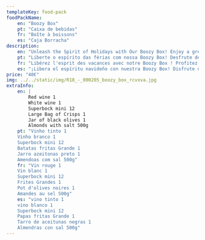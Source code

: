 ```yaml
---
templateKey: food-pack
foodPackName:
    en: "Boozy Box"
    pt: "Caixa de bebidas"
    fr: "Boîte à boissons"
    es: "Caja Borracha"
description: 
    en: "Unleash the Spirit of Holidays with Our Boozy Box! Enjoy a great welcome with our selection of local wines, beers and snacks. Ideal for guests arriving late wanting to enjoy a tipple or two!"
    pt: "Liberte o espírito das férias com nossa Boozy Box! Desfrute de uma ótima recepção com nossa seleção de vinhos, cervejas e petiscos locais. Ideal para hóspedes que chegam tarde e querem saborear uma ou duas bebidas!"
    fr: "Libérez l'esprit des vacances avec notre Boozy Box ! Profitez d'un accueil chaleureux avec notre sélection de vins locaux, de bières et de snacks. Idéal pour les clients arrivant tard souhaitant profiter d'un verre ou deux !"
    es: "¡Libera el espíritu navideño con nuestra Boozy Box! Disfrute de una gran bienvenida con nuestra selección de vinos, cervezas y snacks locales. ¡Ideal para los huéspedes que llegan tarde y desean disfrutar de una copa o dos!"
price: "40€"
img: ../../static/img/R18_-_000205_boozy_box_rcvxva.jpg
extraInfo:
    en: | 
        Red wine 1  
        White wine 1  
        Superbock mini 12  
        Large Bag of Crisps 1  
        Jar of black olives 1  
        Almonds with salt 500g
    pt: "Vinho tinto 1
    Vinho branco 1
    Superbock mini 12
    Batatas fritas Grande 1
    Jarro azeitonas preto 1
    Amendoas com sal 500g"
    fr: "Vin rouge 1
    Vin blanc 1
    Superbock mini 12
    Frites Grandes 1
    Pot d'olives noires 1
    Amandes au sel 500g"
    es: "vino tinto 1
    vino blanco 1
    Superbock mini 12
    Papas fritas Grande 1
    Tarro de aceitunas negras 1
    Almendras con sal 500g"
---
```


